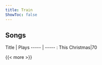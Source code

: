 ```yaml
---
title: Train
ShowToc: false
---
```


## Songs
Title | Plays 
----- | ----- : 
This Christmas|70

{{< more >}}
